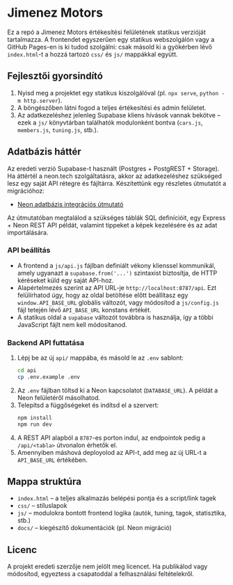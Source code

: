 # Jimenez Motors

Ez a repó a Jimenez Motors értékesítési felületének statikus verzióját tartalmazza. A frontendet egyszerűen egy statikus webszolgálón vagy a GitHub Pages-en is ki tudod szolgálni: csak másold ki a gyökérben lévő `index.html`-t a hozzá tartozó `css/` és `js/` mappákkal együtt.

## Fejlesztői gyorsindító

1. Nyisd meg a projektet egy statikus kiszolgálóval (pl. `npx serve`, `python -m http.server`).
2. A böngészőben látni fogod a teljes értékesítési és admin felületet.
3. Az adatkezeléshez jelenleg Supabase kliens hívások vannak bekötve – ezek a `js/` könyvtárban találhatók modulonként bontva (`cars.js`, `members.js`, `tuning.js`, stb.).

## Adatbázis háttér

Az eredeti verzió Supabase-t használt (Postgres + PostgREST + Storage). Ha áttértél a neon.tech szolgáltatásra, akkor az adatkezeléshez szükséged lesz egy saját API rétegre és fájltárra. Készítettünk egy részletes útmutatót a migrációhoz:

- [Neon adatbázis integrációs útmutató](docs/neon-migration.md)

Az útmutatóban megtalálod a szükséges táblák SQL definícióit, egy Express + Neon REST API példát, valamint tippeket a képek kezelésére és az adat importálására.

### API beállítás

- A frontend a `js/api.js` fájlban definiált vékony klienssel kommunikál, amely ugyanazt a `supabase.from('...')` szintaxist biztosítja, de HTTP kéréseket küld egy saját API-hoz.
- Alapértelmezés szerint az API URL-je `http://localhost:8787/api`. Ezt felülírhatod úgy, hogy az oldal betöltése előtt beállítasz egy `window.API_BASE_URL` globális változót, vagy módosítod a `js/config.js` fájl tetején lévő `API_BASE_URL` konstans értékét.
- A statikus oldal a `supabase` változót továbbra is használja, így a többi JavaScript fájlt nem kell módosítanod.

### Backend API futtatása

1. Lépj be az új `api/` mappába, és másold le az `.env` sablont:
   ```bash
   cd api
   cp .env.example .env
   ```
2. Az `.env` fájlban töltsd ki a Neon kapcsolatot (`DATABASE_URL`). A példát a Neon felületéről másolhatod.
3. Telepítsd a függőségeket és indítsd el a szervert:
   ```bash
   npm install
   npm run dev
   ```
4. A REST API alapból a `8787`-es porton indul, az endpointok pedig a `/api/<tabla>` útvonalon érhetők el.
5. Amennyiben máshová deployolod az API-t, add meg az új URL-t a `API_BASE_URL` értékében.

## Mappa struktúra

- `index.html` – a teljes alkalmazás belépési pontja és a script/link tagek
- `css/` – stíluslapok
- `js/` – modulokra bontott frontend logika (autók, tuning, tagok, statisztika, stb.)
- `docs/` – kiegészítő dokumentációk (pl. Neon migráció)

## Licenc

A projekt eredeti szerzője nem jelölt meg licencet. Ha publikálod vagy módosítod, egyeztess a csapatoddal a felhasználási feltételekről.
